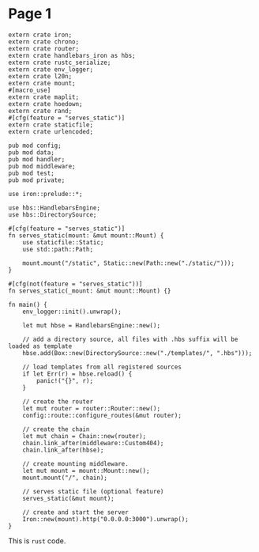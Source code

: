 # Page 1

    extern crate iron;
    extern crate chrono;
    extern crate router;
    extern crate handlebars_iron as hbs;
    extern crate rustc_serialize;
    extern crate env_logger;
    extern crate l20n;
    extern crate mount;
    #[macro_use]
    extern crate maplit;
    extern crate hoedown;
    extern crate rand;
    #[cfg(feature = "serves_static")]
    extern crate staticfile;
    extern crate urlencoded;

    pub mod config;
    pub mod data;
    pub mod handler;
    pub mod middleware;
    pub mod test;
    pub mod private;

    use iron::prelude::*;

    use hbs::HandlebarsEngine;
    use hbs::DirectorySource;

    #[cfg(feature = "serves_static")]
    fn serves_static(mount: &mut mount::Mount) {
        use staticfile::Static;
        use std::path::Path;

        mount.mount("/static", Static::new(Path::new("./static/")));
    }

    #[cfg(not(feature = "serves_static"))]
    fn serves_static(_mount: &mut mount::Mount) {}

    fn main() {
        env_logger::init().unwrap();

        let mut hbse = HandlebarsEngine::new();

        // add a directory source, all files with .hbs suffix will be loaded as template
        hbse.add(Box::new(DirectorySource::new("./templates/", ".hbs")));

        // load templates from all registered sources
        if let Err(r) = hbse.reload() {
            panic!("{}", r);
        }

        // create the router
        let mut router = router::Router::new();
        config::route::configure_routes(&mut router);

        // create the chain
        let mut chain = Chain::new(router);
        chain.link_after(middleware::Custom404);
        chain.link_after(hbse);

        // create mounting middleware.
        let mut mount = mount::Mount::new();
        mount.mount("/", chain);

        // serves static file (optional feature)
        serves_static(&mut mount);

        // create and start the server
        Iron::new(mount).http("0.0.0.0:3000").unwrap();
    }

This is `rust` code.

